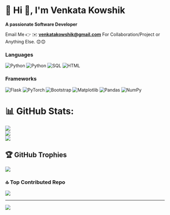 # 💫 Hi 👋, I'm Venkata Kowshik
**A passionate Software Developer**

Email Me 👉 ✉️ **venkatakowshik@gmail.com** For Collaboration/Project or Anything Else. 😊😊


### Languages

![Python](https://img.shields.io/badge/-PHP-000?&logo=Php)
![Python](https://img.shields.io/badge/-Python-000?&logo=Python)
![SQL](https://img.shields.io/badge/-SQL-000?&logo=MySQL)
![HTML](https://img.shields.io/badge/-HTML-000?&logo=html5)

### Frameworks

![Flask](https://img.shields.io/badge/-Flask-000?&logo=flask)
![PyTorch](https://img.shields.io/badge/-PyTorch-000?&logo=PyTorch)
![Bootstrap](https://img.shields.io/badge/-Bootstrap-563D7C?logo=bootstrap&logoColor=white)
![Matplotlib](https://img.shields.io/badge/-Matplotlib-11557C?logo=matplotlib&logoColor=white)
![Pandas](https://img.shields.io/badge/-Pandas-150458?logo=pandas&logoColor=white)
![NumPy](https://img.shields.io/badge/-NumPy-013243?logo=numpy&logoColor=white)



# 📊 GitHub Stats:
![](https://github-readme-stats.vercel.app/api?username=B-Kowshik07&theme=dark&hide_border=false&include_all_commits=true&count_private=false)<br/>
![](https://nirzak-streak-stats.vercel.app/?user=B-Kowshik07&theme=dark&hide_border=false)<br/>
![](https://github-readme-stats.vercel.app/api/top-langs/?username=B-Kowshik07&theme=dark&hide_border=false&include_all_commits=true&count_private=false&layout=compact)

## 🏆 GitHub Trophies
![](https://github-profile-trophy.vercel.app/?username=B-Kowshik07&theme=radical&no-frame=false&no-bg=true&margin-w=4)

### 🔝 Top Contributed Repo
![](https://github-contributor-stats.vercel.app/api?username=B-Kowshik07&limit=5&theme=dark&combine_all_yearly_contributions=true)

---
[![](https://visitcount.itsvg.in/api?id=B-Kowshik07&icon=0&color=0)](https://visitcount.itsvg.in)

<!-- Proudly created with GPRM ( https://gprm.itsvg.in ) -->
